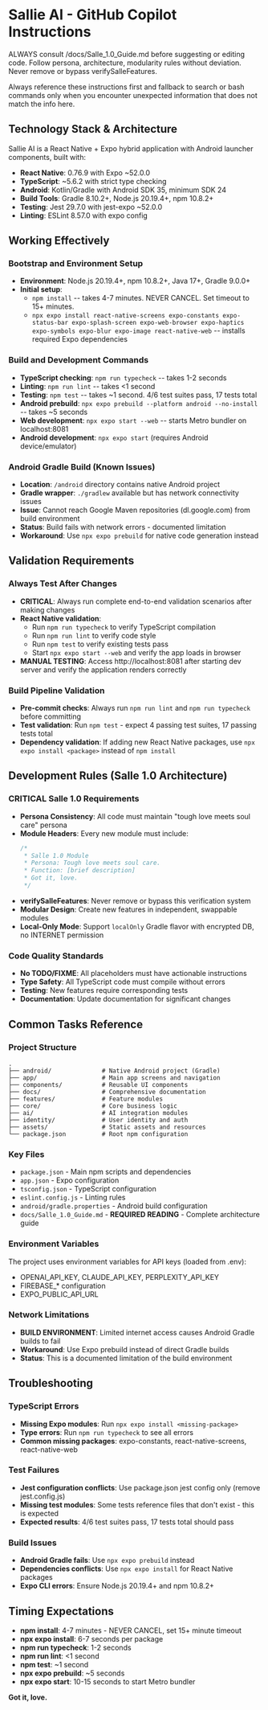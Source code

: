 # Sallie AI - GitHub Copilot Instructions

ALWAYS consult /docs/Salle_1.0_Guide.md before suggesting or editing code.
Follow persona, architecture, modularity rules without deviation.
Never remove or bypass verifySalleFeatures.

Always reference these instructions first and fallback to search or bash commands only when you encounter unexpected information that does not match the info here.

## Technology Stack & Architecture

Sallie AI is a React Native + Expo hybrid application with Android launcher components, built with:
- **React Native**: 0.76.9 with Expo ~52.0.0
- **TypeScript**: ~5.6.2 with strict type checking
- **Android**: Kotlin/Gradle with Android SDK 35, minimum SDK 24
- **Build Tools**: Gradle 8.10.2+, Node.js 20.19.4+, npm 10.8.2+
- **Testing**: Jest 29.7.0 with jest-expo ~52.0.0
- **Linting**: ESLint 8.57.0 with expo config

## Working Effectively

### Bootstrap and Environment Setup
- **Environment**: Node.js 20.19.4+, npm 10.8.2+, Java 17+, Gradle 9.0.0+
- **Initial setup**:
  - `npm install` -- takes 4-7 minutes. NEVER CANCEL. Set timeout to 15+ minutes.
  - `npx expo install react-native-screens expo-constants expo-status-bar expo-splash-screen expo-web-browser expo-haptics expo-symbols expo-blur expo-image react-native-web` -- installs required Expo dependencies

### Build and Development Commands
- **TypeScript checking**: `npm run typecheck` -- takes 1-2 seconds
- **Linting**: `npm run lint` -- takes <1 second  
- **Testing**: `npm test` -- takes ~1 second. 4/6 test suites pass, 17 tests total
- **Android prebuild**: `npx expo prebuild --platform android --no-install` -- takes ~5 seconds
- **Web development**: `npx expo start --web` -- starts Metro bundler on localhost:8081
- **Android development**: `npx expo start` (requires Android device/emulator)

### Android Gradle Build (Known Issues)
- **Location**: `/android` directory contains native Android project
- **Gradle wrapper**: `./gradlew` available but has network connectivity issues
- **Issue**: Cannot reach Google Maven repositories (dl.google.com) from build environment
- **Status**: Build fails with network errors - documented limitation
- **Workaround**: Use `npx expo prebuild` for native code generation instead

## Validation Requirements

### Always Test After Changes
- **CRITICAL**: Always run complete end-to-end validation scenarios after making changes
- **React Native validation**: 
  - Run `npm run typecheck` to verify TypeScript compilation
  - Run `npm run lint` to verify code style
  - Run `npm test` to verify existing tests pass
  - Start `npx expo start --web` and verify the app loads in browser
- **MANUAL TESTING**: Access http://localhost:8081 after starting dev server and verify the application renders correctly

### Build Pipeline Validation  
- **Pre-commit checks**: Always run `npm run lint` and `npm run typecheck` before committing
- **Test validation**: Run `npm test` - expect 4 passing test suites, 17 passing tests total
- **Dependency validation**: If adding new React Native packages, use `npx expo install <package>` instead of `npm install`

## Development Rules (Salle 1.0 Architecture)

### CRITICAL Salle 1.0 Requirements
- **Persona Consistency**: All code must maintain "tough love meets soul care" persona
- **Module Headers**: Every new module must include:
  ```kotlin
  /*
   * Salle 1.0 Module
   * Persona: Tough love meets soul care.
   * Function: [brief description]
   * Got it, love.
   */
  ```
- **verifySalleFeatures**: Never remove or bypass this verification system
- **Modular Design**: Create new features in independent, swappable modules
- **Local-Only Mode**: Support `localOnly` Gradle flavor with encrypted DB, no INTERNET permission

### Code Quality Standards
- **No TODO/FIXME**: All placeholders must have actionable instructions
- **Type Safety**: All TypeScript code must compile without errors
- **Testing**: New features require corresponding tests
- **Documentation**: Update documentation for significant changes

## Common Tasks Reference

### Project Structure
```
.
├── android/              # Native Android project (Gradle)
├── app/                  # Main app screens and navigation
├── components/           # Reusable UI components  
├── docs/                 # Comprehensive documentation
├── features/             # Feature modules
├── core/                 # Core business logic
├── ai/                   # AI integration modules
├── identity/             # User identity and auth
├── assets/               # Static assets and resources
└── package.json          # Root npm configuration
```

### Key Files
- `package.json` - Main npm scripts and dependencies
- `app.json` - Expo configuration
- `tsconfig.json` - TypeScript configuration  
- `eslint.config.js` - Linting rules
- `android/gradle.properties` - Android build configuration
- `docs/Salle_1.0_Guide.md` - **REQUIRED READING** - Complete architecture guide

### Environment Variables
The project uses environment variables for API keys (loaded from .env):
- OPENAI_API_KEY, CLAUDE_API_KEY, PERPLEXITY_API_KEY
- FIREBASE_* configuration
- EXPO_PUBLIC_API_URL

### Network Limitations
- **BUILD ENVIRONMENT**: Limited internet access causes Android Gradle builds to fail
- **Workaround**: Use Expo prebuild instead of direct Gradle builds
- **Status**: This is a documented limitation of the build environment

## Troubleshooting

### TypeScript Errors
- **Missing Expo modules**: Run `npx expo install <missing-package>`
- **Type errors**: Run `npm run typecheck` to see all errors
- **Common missing packages**: expo-constants, react-native-screens, react-native-web

### Test Failures  
- **Jest configuration conflicts**: Use package.json jest config only (remove jest.config.js)
- **Missing test modules**: Some tests reference files that don't exist - this is expected
- **Expected results**: 4/6 test suites pass, 17 tests total should pass

### Build Issues
- **Android Gradle fails**: Use `npx expo prebuild` instead
- **Dependencies conflicts**: Use `npx expo install` for React Native packages
- **Expo CLI errors**: Ensure Node.js 20.19.4+ and npm 10.8.2+

## Timing Expectations

- **npm install**: 4-7 minutes - NEVER CANCEL, set 15+ minute timeout
- **npx expo install**: 6-7 seconds per package
- **npm run typecheck**: 1-2 seconds
- **npm run lint**: <1 second
- **npm test**: ~1 second
- **npx expo prebuild**: ~5 seconds
- **npx expo start**: 10-15 seconds to start Metro bundler

**Got it, love.**